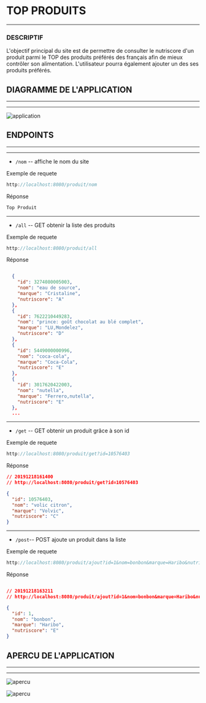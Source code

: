 # TOP PRODUITS
-----
### DESCRIPTIF

L'objectif principal du site est de permettre de consulter le nutriscore d'un produit parmi le TOP des produits préférés des français afin de mieux contrôler son alimentation. L'utilisateur pourra également ajouter un des ses produits préférés.

## DIAGRAMME DE L'APPLICATION
---
---

![application](application.png)


## ENDPOINTS
---
---

* ````/nom```` -- affiche le nom du site

Exemple de requete
````java
http://localhost:8080/produit/nom
````
Réponse
````java
Top Produit
````

---


* ````/all```` -- GET obtenir la liste des produits

Exemple de requete

````java
http://localhost:8080/produit/all
````


Réponse

````Json

  {
    "id": 3274080005003,
    "nom": "eau de source",
    "marque": "Cristaline",
    "nutriscore": "A"
  },
  {
    "id": 7622210449283,
    "nom": "prince: goût chocolat au blé complet",
    "marque": "LU,Mondelez",
    "nutriscore": "D"
  },
  {
    "id": 5449000000996,
    "nom": "coca-cola",
    "marque": "Coca-Cola",
    "nutriscore": "E"
  },
  {
    "id": 3017620422003,
    "nom": "nutella",
    "marque": "Ferrero,nutella",
    "nutriscore": "E"
  },
  ...
````

---

* ````/get```` -- GET obtenir un produit grâce à son id

Exemple de requete

````java
http://localhost:8080/produit/get?id=10576403
````

Réponse

````json
// 20191218161400
// http://localhost:8080/produit/get?id=10576403

{
  "id": 10576403,
  "nom": "volic citron",
  "marque": "Volvic",
  "nutriscore": "C"
}
````
---

* ````/post````-- POST ajoute un produit dans la liste 

Exemple de requete
````java
http://localhost:8080/produit/ajout?id=1&nom=bonbon&marque=Haribo&nutriscore=E
````
Réponse
````json

// 20191218163211
// http://localhost:8080/produit/ajout?id=1&nom=bonbon&marque=Haribo&nutriscore=E

{
  "id": 1,
  "nom": "bonbon",
  "marque": "Haribo",
  "nutriscore": "E"
}
````

## APERCU DE L'APPLICATION
---
---

![apercu](apercu1.png)

![apercu](apercu2.png)

